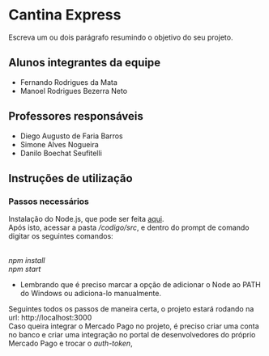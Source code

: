 # Cantina Express
Escreva um ou dois  parágrafo resumindo o objetivo do seu projeto.

## Alunos integrantes da equipe

* Fernando Rodrigues da Mata
* Manoel Rodrigues Bezerra Neto

## Professores responsáveis

* Diego Augusto de Faria Barros
* Simone Alves Nogueira
* Danilo Boechat Seufitelli

## Instruções de utilização

### Passos necessários
Instalação do Node.js, que pode ser feita [aqui](https://nodejs.org/en/download/package-manager).</br>
Após isto, acessar a pasta */codigo/src*, e dentro do prompt de comando digitar os seguintes comandos:</br></br>

*npm install*</br>
*npm start*</br>

- Lembrando que é preciso marcar a opção de adicionar o Node ao PATH do Windows ou adiciona-lo manualmente.</br>

Seguintes todos os passos de maneira certa, o projeto estará rodando na url: http://localhost:3000</br>
Caso queira integrar o Mercado Pago no projeto, é preciso criar uma conta no banco e criar uma integração no portal de desenvolvedores do próprio Mercado Pago e trocar o *auth-token*,
